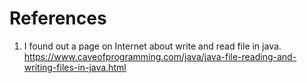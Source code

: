 # References
1. I found out a page on Internet about write and read file in java. 
https://www.caveofprogramming.com/java/java-file-reading-and-writing-files-in-java.html